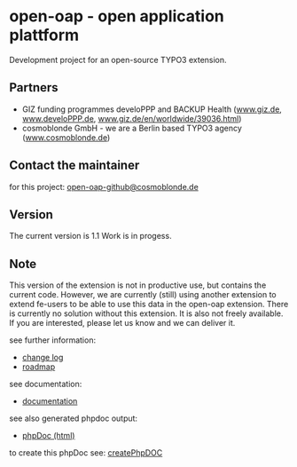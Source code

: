 # open-oap - open application plattform 

Development project for an open-source TYPO3 extension. 

## Partners 
- GIZ funding programmes develoPPP and BACKUP Health (www.giz.de, www.develoPPP.de, www.giz.de/en/worldwide/39036.html)
- cosmoblonde GmbH - we are a Berlin based TYPO3 agency (www.cosmoblonde.de)

## Contact the maintainer
for this project: open-oap-github@cosmoblonde.de

## Version
The current version is 1.1
Work is in progess.

## Note
This version of the extension is not in productive use, but contains the current code.
However, we are currently (still) using another extension to extend fe-users to be able to use this data in the open-oap extension. There is currently no solution without this extension. It is also not freely available. If you are interested, please let us know and we can deliver it.

see further information:
- [change log](./Documentation/ChangeLog/Index.md)
- [roadmap](./Documentation/ChangeLog/Roadmap.md)

see documentation:
- [documentation](./Documentation/README.md)

see also generated phpdoc output: 
- [phpDoc (html)](./Documentation/PhpDoc/index.html)

to create this phpDoc see: [createPhpDOC](./Documentation)

